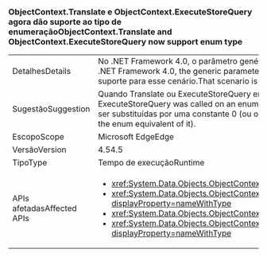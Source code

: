 ### <a name="objectcontexttranslate-and-objectcontextexecutestorequery-now-support-enum-type"></a><span data-ttu-id="a887b-101">ObjectContext.Translate e ObjectContext.ExecuteStoreQuery agora dão suporte ao tipo de enumeração</span><span class="sxs-lookup"><span data-stu-id="a887b-101">ObjectContext.Translate and ObjectContext.ExecuteStoreQuery now support enum type</span></span>

|   |   |
|---|---|
|<span data-ttu-id="a887b-102">Detalhes</span><span class="sxs-lookup"><span data-stu-id="a887b-102">Details</span></span>|<span data-ttu-id="a887b-103">No .NET Framework 4.0, o parâmetro genérico <code>T</code> dos métodos <code>ObjectContext.Translate</code> e <code>ObjectContext.ExecuteStoreQuery</code> não pode ser uma enumeração.</span><span class="sxs-lookup"><span data-stu-id="a887b-103">In .NET Framework 4.0, the generic parameter <code>T</code> of <code>ObjectContext.Translate</code> and <code>ObjectContext.ExecuteStoreQuery</code> methods could not be an enum.</span></span> <span data-ttu-id="a887b-104">Agora há suporte para esse cenário.</span><span class="sxs-lookup"><span data-stu-id="a887b-104">That scenario is now supported.</span></span>|
|<span data-ttu-id="a887b-105">Sugestão</span><span class="sxs-lookup"><span data-stu-id="a887b-105">Suggestion</span></span>|<span data-ttu-id="a887b-106">Quando Translate ou ExecuteStoreQuery era chamado em um tipo de enumeração no .NET Framework 4.0, '0' era retornado.</span><span class="sxs-lookup"><span data-stu-id="a887b-106">If Translate or ExecuteStoreQuery was called on an enum type in .NET Framework 4.0, '0' was returned.</span></span> <span data-ttu-id="a887b-107">Se esse comportamento fosse desejável, as chamadas deveriam ser substituídas por uma constante 0 (ou o equivalente de enumeração dele).</span><span class="sxs-lookup"><span data-stu-id="a887b-107">If that behavior was desirable, the calls should be replaced with a constant 0 (or the enum equivalent of it).</span></span>|
|<span data-ttu-id="a887b-108">Escopo</span><span class="sxs-lookup"><span data-stu-id="a887b-108">Scope</span></span>|<span data-ttu-id="a887b-109">Microsoft Edge</span><span class="sxs-lookup"><span data-stu-id="a887b-109">Edge</span></span>|
|<span data-ttu-id="a887b-110">Versão</span><span class="sxs-lookup"><span data-stu-id="a887b-110">Version</span></span>|<span data-ttu-id="a887b-111">4.5</span><span class="sxs-lookup"><span data-stu-id="a887b-111">4.5</span></span>|
|<span data-ttu-id="a887b-112">Tipo</span><span class="sxs-lookup"><span data-stu-id="a887b-112">Type</span></span>|<span data-ttu-id="a887b-113">Tempo de execução</span><span class="sxs-lookup"><span data-stu-id="a887b-113">Runtime</span></span>|
|<span data-ttu-id="a887b-114">APIs afetadas</span><span class="sxs-lookup"><span data-stu-id="a887b-114">Affected APIs</span></span>|<ul><li><xref:System.Data.Objects.ObjectContext.Translate%60%601(System.Data.Common.DbDataReader)?displayProperty=nameWithType></li><li><xref:System.Data.Objects.ObjectContext.Translate%60%601(System.Data.Common.DbDataReader,System.String,System.Data.Objects.MergeOption)?displayProperty=nameWithType></li><li><xref:System.Data.Objects.ObjectContext.ExecuteStoreQuery%60%601(System.String,System.Object[])?displayProperty=nameWithType></li><li><xref:System.Data.Objects.ObjectContext.ExecuteStoreQuery%60%601(System.String,System.String,System.Data.Objects.MergeOption,System.Object[])?displayProperty=nameWithType></li></ul>|

